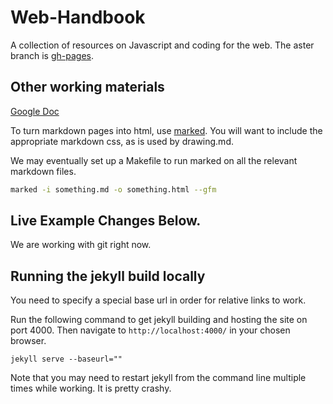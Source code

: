Web-Handbook
============
A collection of resources on Javascript and coding for the web. The aster branch is [gh-pages](http://sosolimited.github.io/Web-Handbook/).

## Other working materials

[Google Doc](https://docs.google.com/document/d/1VOw8QANeKeQoANMjAcm8sYywmslGq9e5mSgsUZaxp7c/edit)

To turn markdown pages into html, use [marked](https://www.npmjs.com/package/marked). You will want to include the appropriate markdown css, as is used by drawing.md.

We may eventually set up a Makefile to run marked on all the relevant markdown files.

```bash
marked -i something.md -o something.html --gfm
```
## Live Example Changes Below.

We are working with git right now.

## Running the jekyll build locally

You need to specify a special base url in order for relative links to work.

Run the following command to get jekyll building and hosting the site on port 4000. Then navigate to `http://localhost:4000/` in your chosen browser.

```
jekyll serve --baseurl=""
```

Note that you may need to restart jekyll from the command line multiple times while working. It is pretty crashy.
